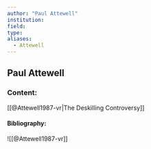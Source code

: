 ```yaml
---
author: "Paul Attewell"
institution:
field:
type:
aliases:
  - Attewell
---
```


## Paul Attewell

### Content:
[[@Attewell1987-vr|The Deskilling Controversy]]

#### Bibliography:

![[@Attewell1987-vr]]